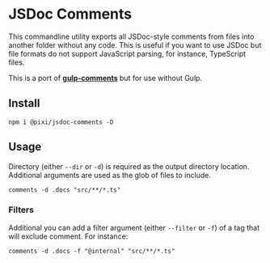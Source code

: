 # JSDoc Comments

This commandline utility exports all JSDoc-style comments from files into another folder without any code. This is useful if you want to use JSDoc but file formats do not support JavaScript parsing, for instance, TypeScript files.

This is a port of [**gulp-comments**](https://github.com/jiborobot/gulp-comments) but for use without Gulp.

## Install

```
npm i @pixi/jsdoc-comments -D
```

## Usage

Directory (either `--dir` or `-d`) is required as the output directory location. Additional arguments are used as the glob of files to include.

```
comments -d .docs "src/**/*.ts"
```

### Filters

Additional you can add a filter argument (either `--filter` or `-f`) of a tag that will exclude comment. For instance:

```
comments -d .docs -f "@internal" "src/**/*.ts"
```